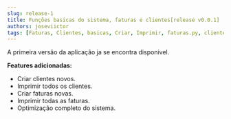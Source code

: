```yaml
---
slug: release-1
title: Funções basicas do sistema, faturas e clientes[release v0.0.1]
authors: joseviictor
tags: [Faturas, Clientes, basicas, Criar, Imprimir, faturas.py, clientes.py]
---
```


A primeira versão da aplicação ja se encontra disponivel.

__Features adicionadas:__

<!--truncate-->

* Criar clientes novos.
* Imprimir todos os clientes.
* Criar faturas novas.
* Imprimir todas as faturas.
* Optimização completo do sistema.